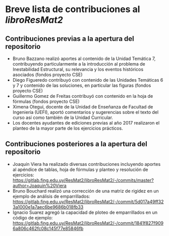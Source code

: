 # Breve lista de contribuciones al _libroResMat2_

## Contribuciones previas a la apertura del repositorio

 * Bruno Bazzano realizó aportes al contenido de la Unidad Temática 7, contribuyendo particularmente a la introducción al problema de Inestabilidad Estructural, su relevancia y los eventos históricos asociados (fondos proyecto CSE)
 * Diego Figueredo contribuyó con contenido de las Unidades Temáticas 6 y 7 y contenido de las soluciones, en particular las figuras (fondos proyecto CSE)
 * Guillermo Gomez de Freitas contribuyó con contenido en la hoja de fórmulas  (fondos proyecto CSE)
 * Ximena Otegui, docente de la Unidad de Enseñanza de Facultad de Ingeniería (UEFI), aportó comentarios y sugerencias sobre el texto del curso así como también de la Unidad Curricular.
 * Los docentes ayudantes de ediciones previas al año 2017 realizaron el planteo de la mayor parte de los ejercicios prácticos.

## Contribuciones posteriores a la apertura del repositorio

 * Joaquín Viera ha realizado diversas contribuciones incluyendo aportes al apéndice de tablas, hoja de fórmulas y planteo y resolución de ejercicios: https://gitlab.fing.edu.uy/ResMat2/libroResMat2/-/commits/master?author=Joaquin%20Viera
 * Bruno Bouchard realizó una corrección de una matriz de rigidez en un ejemplo de análisis de emparrillados: https://gitlab.fing.edu.uy/ResMat2/libroResMat2/-/commit/5d017a49ff323a1000e1a7aec6be9686b018fb33
 * Ignacio Suarez agregó la capacidad de ploteo de emparrillados en un código de ejemplo: https://gitlab.fing.edu.uy/ResMat2/libroResMat2/-/commit/1841f827f9096a806c462fc08c145f77e85846fb


